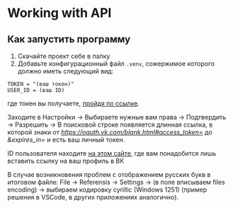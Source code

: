 ﻿# Working with API
 ## Как запустить программу

1) Скачайте проект себе в папку 
2) Добавьте конфигурационный файл ```.venv```, сожержимое которого должно иметь следующий вид:
```
TOKEN = "(ваш токен)"
USER_ID = (ваш ID)
```
где токен вы получаете, [пройдя по ссылке](https://vkhost.github.io/).

Заходите в Настройки -> Выбираете нужные вам права -> Подтвердить -> Разрешить -> В поисковой строке появляется длинная ссылка, в которой знаки от *https://oauth.vk.com/blank.html#access_token=* до *&expires_in=* и есть ваш личный токен.


ID пользователя находите [на этом сайте](https://regvk.com/id/?ysclid=lt4p2qbybd691656600),
где вам понадобится лишь вставить ссылку на ваш профиль в ВК


В случае возникновения проблем с отображением русских букв в итоговом файле: 
File -> Referensis -> Settings -> (в поле вписываем files encoding) -> выбираем кодировку cyrillic (Windows 1251)
(пример решения в VSCode, в других приложениях аналогично).

